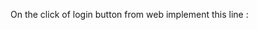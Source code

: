 On the click of login button from web implement this line : <a href="testapp://code=whatever the code is">
  
  
  
  
  
  
  
  
  
  
  
